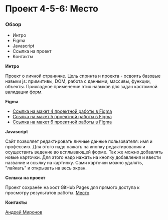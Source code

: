 # Проект 4-5-6: Место

### Обзор

* Интро
* Figma
* Javascript
* Ссылка на проект
* Контакты

**Интро**

Проект о личной страничке.
Цель спринта и проекта - освоить базовые навыки js: примитивы, DOM, работа с данными, массивы, функции, объекты.
Прикладное применение этих навыков для задач кастомной валидации форм.

**Figma**

* [Ссылка на макет 4 проектной работы в Figma](https://www.figma.com/file/StZjf8HnoeLdiXS7dYrLAh/JavaScript.-Sprint-4)
* [Ссылка на макет 5 проектной работы в Figma](https://www.figma.com/file/bjyvbKKJN2naO0ucURl2Z0/JavaScript.-Sprint-5)
* [Ссылка на макет 6 проектной работы в Figma](https://www.figma.com/file/kRVLKwYG3d1HGLvh7JFWRT/JavaScript.-Sprint-6)

**Javascript**

Сайт позволяет редактировать личные данные пользователя: имя и профессию. Для этого надо нажать
на кнопку редактирования и осуществить ведение во всплывающей форме.
Так же можно добавлять новые карточки. Для этого надо нажать на кнопку добавления и ввести название
и ссылку на картинку.
Сами карточки можно удалять, "лайкать" и открывать на весь экран.

**Сслыка на проект**

Проект сохранён на хост GitHub Pages для прямого доступа к просмотру результатов работы.
[Место](https://ironmiron.github.io/mesto/index.html)

**Контакты**

[Андрей Миронов](https://t.me/Iron_Miron)
